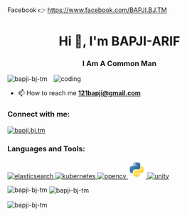 Facebook 👉 https://www.facebook.com/BAPJI.BJ.TM
<h1 align="center">Hi 👋, I'm BAPJI-ARIF</h1>
<h3 align="center">I Am A Common Man</h3>
<img align="right" alt="coding" width="400" src="https://user-images.githubusercontent.com/55389276/140866485-8fb1c876-9a8f-4d6a-98dc-08c4981eaf70.gif">

<p align="left"> <img src="https://komarev.com/ghpvc/?username=bapji-bj-tm&label=Profile%20views&color=0e75b6&style=flat" alt="bapji-bj-tm" /> </p>

- 📫 How to reach me **121bapji@gmail.com**

<h3 align="left">Connect with me:</h3>
<p align="left">
<a href="https://fb.com/bapji.bj.tm" target="blank"><img align="center" src="https://raw.githubusercontent.com/rahuldkjain/github-profile-readme-generator/master/src/images/icons/Social/facebook.svg" alt="bapji.bj.tm" height="30" width="40" /></a>
</p>

<h3 align="left">Languages and Tools:</h3>
<p align="left"> <a href="https://www.elastic.co" target="_blank" rel="noreferrer"> <img src="https://www.vectorlogo.zone/logos/elastic/elastic-icon.svg" alt="elasticsearch" width="40" height="40"/> </a> <a href="https://kubernetes.io" target="_blank" rel="noreferrer"> <img src="https://www.vectorlogo.zone/logos/kubernetes/kubernetes-icon.svg" alt="kubernetes" width="40" height="40"/> </a> <a href="https://opencv.org/" target="_blank" rel="noreferrer"> <img src="https://www.vectorlogo.zone/logos/opencv/opencv-icon.svg" alt="opencv" width="40" height="40"/> </a> <a href="https://www.python.org" target="_blank" rel="noreferrer"> <img src="https://raw.githubusercontent.com/devicons/devicon/master/icons/python/python-original.svg" alt="python" width="40" height="40"/> </a> <a href="https://unity.com/" target="_blank" rel="noreferrer"> <img src="https://www.vectorlogo.zone/logos/unity3d/unity3d-icon.svg" alt="unity" width="40" height="40"/> </a> </p>

<p><img align="left" src="https://github-readme-stats.vercel.app/api/top-langs?username=bapji-bj-tm&show_icons=true&locale=en&layout=compact" alt="bapji-bj-tm" /></p>

<p>&nbsp;<img align="center" src="https://github-readme-stats.vercel.app/api?username=bapji-bj-tm&show_icons=true&locale=en" alt="bapji-bj-tm" /></p>

<p><img align="center" src="https://github-readme-streak-stats.herokuapp.com/?user=bapji-bj-tm&" alt="bapji-bj-tm" /></p>
